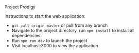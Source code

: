 Project Prodigy

Instructions to start the web application:

-   `git pull origin master` or pull from any branch
-   Navigate to the project directory, run `npm install` to install all dependencies
-   Run `npm run dev` to launch the project
-   Visit localhost:3000 to view the application
